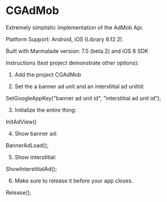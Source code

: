 CGAdMob
==========
Extremely simplistic implementation of the AdMob Api.

Platform Support: Android, iOS (Library 6.12.2).

Built with Marmalade version: 7.5 (beta 2) and iOS 8 SDK

Instructions (test project demonstrate other options):

1. Add the project CGAdMob

2. Set the a banner ad unit and an interstitial ad unitId:

SetGoogleAppKey("banner ad unit id", "interstitial ad unit id”);

3. Initialize the entire thing:

InitAdView()

4. Show banner ad:

BannerAdLoad();

5. Show interstitial:

ShowInterstitialAd();

6. Make sure to release it before your app closes.

Release();


